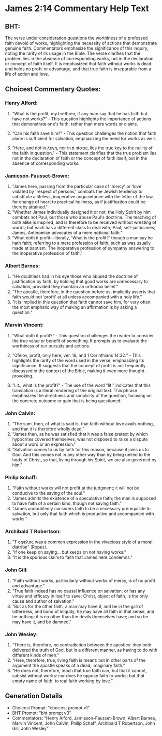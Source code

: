 # James 2:14 Commentary Help Text

## BHT:
The verse under consideration questions the worthiness of a professed faith devoid of works, highlighting the necessity of actions that demonstrate genuine faith. Commentators emphasize the significance of this inquiry, noting the rarity of its usage in the Bible. The verse clarifies that the problem lies in the absence of corresponding works, not in the declaration or concept of faith itself. It is emphasized that faith without works is dead and holds no profit or advantage, and that true faith is inseparable from a life of action and love.

## Choicest Commentary Quotes:
### Henry Alford:
1. "What is the profit, my brethren, if any man say that he has faith but have not works?" - This question highlights the importance of actions that demonstrate one's faith, rather than mere words or claims.

2. "Can his faith save him?" - This question challenges the notion that faith alone is sufficient for salvation, emphasizing the need for works as well.

3. "Here, and not in λέγῃ, nor in ἡ πίστις, lies the true key to the nullity of the faith in question." - This statement clarifies that the true problem lies not in the declaration of faith or the concept of faith itself, but in the absence of corresponding works.

### Jamieson-Fausset-Brown:
1. "James here, passing from the particular case of 'mercy' or 'love' violated by 'respect of persons,' combats the Jewish tendency to substitute a lifeless, inoperative acquaintance with the letter of the law, for change of heart to practical holiness, as if justification could be thereby attained."
2. "Whether James individually designed it or not, the Holy Spirit by him combats not Paul, but those who abuse Paul's doctrine. The teaching of both alike is inspired, and is therefore to be received without wresting of words; but each has a different class to deal with; Paul, self-justiciaries; James, Antinomian advocates of a mere notional faith."
3. "What doth it profit—literally, 'What is the profit?' though a man say he hath faith; referring to a mere profession of faith, such as was usually made at baptism. The inoperative profession of sympathy answering to the inoperative profession of faith."

### Albert Barnes:
1. "He doubtless had in his eye those who abused the doctrine of justification by faith, by holding that good works are unnecessary to salvation, provided they maintain an orthodox belief."
2. "The apostle, therefore, in the question before us, implicitly asserts that faith would not 'profit' at all unless accompanied with a holy life."
3. "It is implied in this question that faith cannot save him, for very often the most emphatic way of making an affirmation is by asking a question."

### Marvin Vincent:
1. "What doth it profit?" - This question challenges the reader to consider the true value or benefit of something. It prompts us to evaluate the worthiness of our pursuits and actions.

2. "Ofelov, profit, only here, ver. 16, and 1 Corinthians 14:32." - This highlights the rarity of the word used in the verse, emphasizing its significance. It suggests that the concept of profit is not frequently discussed in the context of the Bible, making it even more thought-provoking.

3. "Lit., what is the profit?" - The use of the word "lit." indicates that this translation is a literal rendering of the original text. This phrase emphasizes the directness and simplicity of the question, focusing on the concrete outcome or gain that is being questioned.

### John Calvin:
1. "The sum, then, of what is said is, that faith without love avails nothing, and that it is therefore wholly dead."
2. "James then, as he was satisfied that it was a false pretext by which hypocrites covered themselves, was not disposed to raise a dispute about a word or an expression."
3. "Salvation comes to us by faith for this reason, because it joins us to God. And this comes not in any other way than by being united to the body of Christ, so that, living through his Spirit, we are also governed by him."

### Philip Schaff:
1. "Faith without works will not profit at the judgment; it will not be conducive to the saving of the soul."
2. "James admits the existence of a speculative faith; the man is supposed to have faith of a certain kind, though not saving faith."
3. "James undoubtedly considers faith to be a necessary prerequisite to salvation, but only that faith which is productive and accompanied with works."

### Archibald T Robertson:
1. "Τ οφελος was a common expression in the vivacious style of a moral diatribe" (Ropes).
2. "If one keep on saying... but keeps on not having works." 
3. "It is the spurious claim to faith that James here condemns."

### John Gill:
1. "Faith without works, particularly without works of mercy, is of no profit and advantage."
2. "True faith indeed has no causal influence on salvation, or has any virtue and efficacy in itself to save; Christ, object of faith, is the only cause and author of salvation."
3. "But as for the other faith, a man may have it, and be in the gall of bitterness, and bond of iniquity; he may have all faith in that sense, and be nothing; it is no other than the devils themselves have; and so he may have it, and be damned."

### John Wesley:
1. "There is, therefore, no contradiction between the apostles: they both delivered the truth of God, but in a different manner, as having to do with different kinds of men."
2. "Here, therefore, true, living faith is meant: but in other parts of the argument the apostle speaks of a dead, imaginary faith."
3. "He does not, therefore, teach that true faith can, but that it cannot, subsist without works: nor does he oppose faith to works; but that empty name of faith, to real faith working by love."


## Generation Details
- Choicest Prompt: "choicest prompt v1"
- BHT Prompt: "bht prompt v3"
- Commentators: "Henry Alford, Jamieson-Fausset-Brown, Albert Barnes, Marvin Vincent, John Calvin, Philip Schaff, Archibald T Robertson, John Gill, John Wesley"

